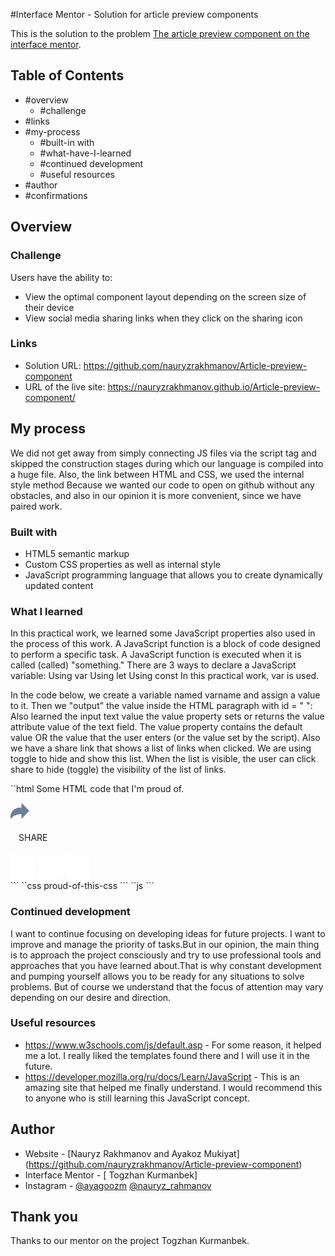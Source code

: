#Interface Mentor - Solution for article preview components

This is the solution to the problem [The article preview component on the interface mentor](https://www.frontendmentor.io/challenges/article-preview-component-dYBN_pYFT ). 

## Table of Contents

- #overview
  - #challenge
- #links
- #my-process
  - #built-in with
  - #what-have-I-learned
  - #continued development
  - #useful resources
- #author
- #confirmations


## Overview

### Challenge

Users have the ability to:
- View the optimal component layout depending on the screen size of their device
- View social media sharing links when they click on the sharing icon

### Links

- Solution URL: https://github.com/nauryzrakhmanov/Article-preview-component
- URL of the live site: https://nauryzrakhmanov.github.io/Article-preview-component/

## My process

We did not get away from simply connecting JS files via the script tag and skipped the construction stages during which our language is compiled into a huge file. Also, the link between HTML and CSS, we used the internal style method Because we wanted our code to open on github without any obstacles, and also in our opinion it is more convenient, since we have paired work.

### Built with

- HTML5 semantic markup
- Custom CSS properties as well as internal style
- JavaScript programming language that allows you to create dynamically updated content

### What I learned

In this practical work, we learned some JavaScript properties also used in the process of this work. A JavaScript function is a block of code designed to perform a specific task.
A JavaScript function is executed when it is called (called) "something."
 There are 3 ways to declare a JavaScript variable:
Using var
Using let
Using const
In this practical work, var is used.

In the code below, we create a variable named varname and assign a value to it.
Then we "output" the value inside the HTML paragraph with id = " ":
 Also learned the input text value the value property sets or returns the value attribute value of the text field.
The value property contains the default value OR the value that the user enters (or the value set by the script).
 Also we have a share link that shows a list of links when clicked. We are using toggle to hide and show this list.
When the list is visible, the user can click share to hide (toggle) the visibility of the list of links.


``html
Some HTML code that I'm proud of.
 
 <div class="shareclick" onclick="myFunction()">
          <img class="share-icon" src="https://raw.githubusercontent.com/lynnecodes/FM-articlepreviewcomponent/92b81157a3a4fecbf661a3c4477025b470c6994e/images/icon-share.svg">
          <span class="sharetext" id="mytext">
            <div>
              <p style=" padding: 3px; margin-top: 15px;margin-left: 10px;">SHARE</p>
            </div>
            <div>
              <a href="#"><img src="https://raw.githubusercontent.com/lynnecodes/FM-articlepreviewcomponent/92b81157a3a4fecbf661a3c4477025b470c6994e/images/icon-facebook.svg"></a>
              <a href="#"><img src="https://raw.githubusercontent.com/lynnecodes/FM-articlepreviewcomponent/92b81157a3a4fecbf661a3c4477025b470c6994e/images/icon-twitter.svg"></a>
              <a href="#"><img src="https://raw.githubusercontent.com/lynnecodes/FM-articlepreviewcomponent/92b81157a3a4fecbf661a3c4477025b470c6994e/images/icon-pinterest.svg"></a>
            </div>
          </span>
  </div>
```
``css
 proud-of-this-css
 <style>
.shareclick .sharetext::after {
    content: "";
    position: absolute;
    top: 100%;
    left: 50%;
    margin-left: -5px;
    border-width: 5px;
    border-style: solid;
    border-color:  hsl(217, 19%, 35%) transparent transparent transparent;
}
.shareclick .show {
    visibility: visible;
    -webkit-animation: fadeIn 1s;
    animation: fadeIn 1s;
}
 </style>
```
``js
<script>
    function myFunction() {
      var shareclick = document.getElementById("mytext");
      shareclick.classList.toggle("show");
    }
}
</script>
```


### Continued development

I want to continue focusing on developing ideas for future projects. I want to improve and manage the 
priority of tasks.But in our opinion, the main thing is to approach the project consciously and try to
use professional tools and approaches that you have learned about.That is why constant development and 
pumping yourself allows you to be ready for any situations to solve problems. 
But of course we understand that the focus of attention may vary depending on our desire and direction.

### Useful resources

- https://www.w3schools.com/js/default.asp - For some reason, it helped me a lot. I really liked the 
templates found there and I will use it in the future.
- https://developer.mozilla.org/ru/docs/Learn/JavaScript - This is an amazing site that helped me finally
 understand. I would recommend this to anyone who is still learning this JavaScript concept. 


## Author

- Website - [Nauryz Rakhmanov and Ayakoz Mukiyat] (https://github.com/nauryzrakhmanov/Article-preview-component)
- Interface Mentor - [ Togzhan Kurmanbek] 
- Instagram - [@ayagoozm](https://www.instagram.com/ayagoozm/ ) 
              [@nauryz_rahmanov](https://www.instagram.com/nauryz_rahmanov/ )


## Thank you
Thanks to our mentor on the project Togzhan Kurmanbek.
